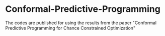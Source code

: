 # Conformal-Predictive-Programming
The codes are published for using the results from the paper "Conformal Predictive Programming for Chance Constrained Optimization"
